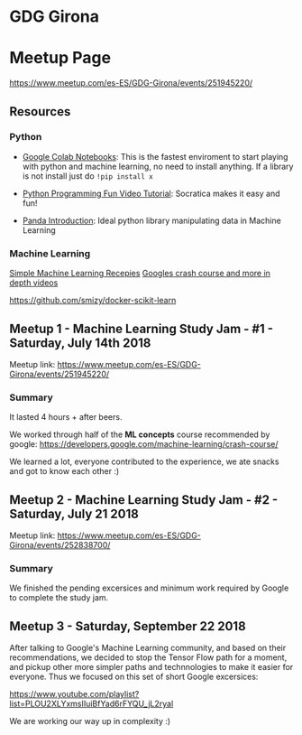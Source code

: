 # GDG Girona



# Meetup Page
https://www.meetup.com/es-ES/GDG-Girona/events/251945220/

## Resources

### Python


- [Google Colab Notebooks](https://colab.research.google.com): This is the fastest enviroment to start playing with python and machine learning, no need to install anything. If a library is not install just do `!pip install x`

- [Python Programming Fun Video Tutorial](https://www.youtube.com/playlist?list=PLi01XoE8jYohWFPpC17Z-wWhPOSuh8Er-): Socratica makes it easy and fun!

- [Panda Introduction](https://colab.research.google.com/notebooks/mlcc/intro_to_pandas.ipynb?utm_source=mlcc&utm_campaign=colab-external&utm_medium=referral&utm_content=pandas-colab&hl=es-419): Ideal python library manipulating data in Machine Learning

### Machine Learning
[Simple Machine Learning Recepies]([https://www.youtube.com/playlist?list=PLOU2XLYxmsIIuiBfYad6rFYQU_jL2ryal)
[Googles crash course and more in depth videos](https://developers.google.com/machine-learning/crash-course/)

https://github.com/smizy/docker-scikit-learn

## Meetup 1 - Machine Learning Study Jam - #1 - Saturday, July 14th 2018
Meetup link: https://www.meetup.com/es-ES/GDG-Girona/events/251945220/

### Summary

It lasted 4 hours + after beers.

We worked through half of the **ML concepts** course recommended by google: https://developers.google.com/machine-learning/crash-course/

We learned a lot, everyone contributed to the experience, we ate snacks and got to know each other :)

## Meetup 2 - Machine Learning Study Jam - #2 - Saturday, July 21 2018
Meetup link:  https://www.meetup.com/es-ES/GDG-Girona/events/252838700/

### Summary

We finished the pending excersices and minimum work required by Google to complete the study jam.

## Meetup 3 - Saturday, September 22 2018

After talking to Google's Machine Learning community, and based on their recommendations, we decided to stop the Tensor Flow path for a moment, and pickup other more simpler paths and technnologies to make it easier for everyone.
Thus we focused on this set of short Google excersices:

https://www.youtube.com/playlist?list=PLOU2XLYxmsIIuiBfYad6rFYQU_jL2ryal

We are working our way up in complexity :)


